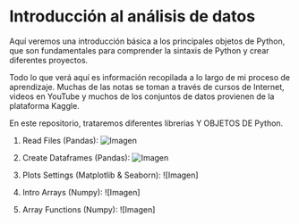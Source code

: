 # Introducción al análisis de datos

Aquí veremos una introducción básica a los principales objetos de Python, que son fundamentales para comprender la sintaxis de Python y crear diferentes proyectos.

Todo lo que verá aquí es información recopilada a lo largo de mi proceso de aprendizaje. Muchas de las notas se toman a través de cursos de Internet, videos en YouTube y muchos de los conjuntos de datos provienen de la plataforma Kaggle.

En este repositorio, trataremos diferentes librerias Y OBJETOS DE Python.




1. Read Files (Pandas):
![Imagen](https://github.com/StatisticsWithJIMP/Analisis-de-datos-con-Python/blob/main/JPGs/RF_JN.JPG)

2. Create Dataframes (Pandas):
![Imagen](https://github.com/StatisticsWithJIMP/Analisis-de-datos-con-Python/blob/main/JPGs/Muestra_2.JPG)

3. Plots Settings (Matplotlib & Seaborn):
![Imagen]

4. Intro Arrays (Numpy):
![Imagen]

5. Array Functions (Numpy):
![Imagen]







